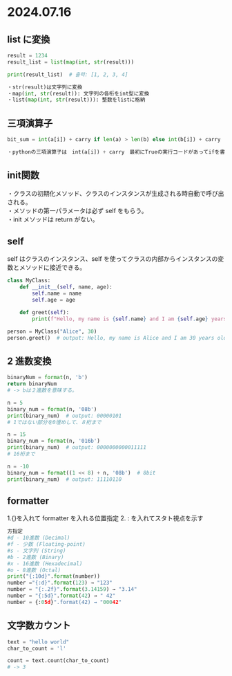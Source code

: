 # 2024.07.16

## list に変換

```python
result = 1234
result_list = list(map(int, str(result)))

print(result_list)  # 출력: [1, 2, 3, 4]

・str(result)は文字列に変換
・map(int, str(result)): 文字列の各桁をint型に変換
・list(map(int, str(result))): 整数をlistに格納
```

## 三項演算子

```python
bit_sum = int(a[i]) + carry if len(a) > len(b) else int(b[i]) + carry

・pythonの三項演算子は　int(a[i]) + carry　最初にTrueの実行コードがあってifを書いてその後elseで Falseの実行コードを書く
```

## **init**関数

・クラスの初期化メソッド、クラスのインスタンスが生成される時自動で呼び出される。<br>
・メソッドの第一パラメータは必ず self をもらう。<br>
・init メソッドは return がない。<br>

## self

self はクラスのインスタンス、self を使ってクラスの内部からインスタンスの変数とメソッドに接近できる。

```python
class MyClass:
    def __init__(self, name, age):
        self.name = name
        self.age = age

    def greet(self):
        print(f"Hello, my name is {self.name} and I am {self.age} years old.")

person = MyClass("Alice", 30)
person.greet()  # output: Hello, my name is Alice and I am 30 years old.
```

## 2 進数変換

```python
binaryNum = format(n, 'b')
return binaryNum
# -> bは２進数を意味する。

n = 5
binary_num = format(n, '08b')
print(binary_num)  # output: 00000101
# 1ではない部分を0埋めして、８桁まで

n = 15
binary_num = format(n, '016b')
print(binary_num)  # output: 0000000000011111
# 16桁まで

n = -10
binary_num = format((1 << 8) + n, '08b')  # 8bit
print(binary_num)  # output: 11110110

```

## formatter

1.{}を入れて formatter を入れる位置指定 2. : を入れてスタト視点を示す

```python
方指定
#d - 10進数 (Decimal)
#f - 少数 (Floating-point)
#s - 文字列 (String)
#b - 2進数 (Binary)
#x - 16進数 (Hexadecimal)
#o - 8進数 (Octal)
print("{:10d}".format(number))
number ="{:d}".format(123) → "123"
number = "{:.2f}".format(3.14159) → "3.14"
number = "{:5d}".format(42) → " 42"
number = {:05d}".format(42) → "00042"
```

## 文字数カウント

```python
text = "hello world"
char_to_count = 'l'

count = text.count(char_to_count)
# -> 3
```
